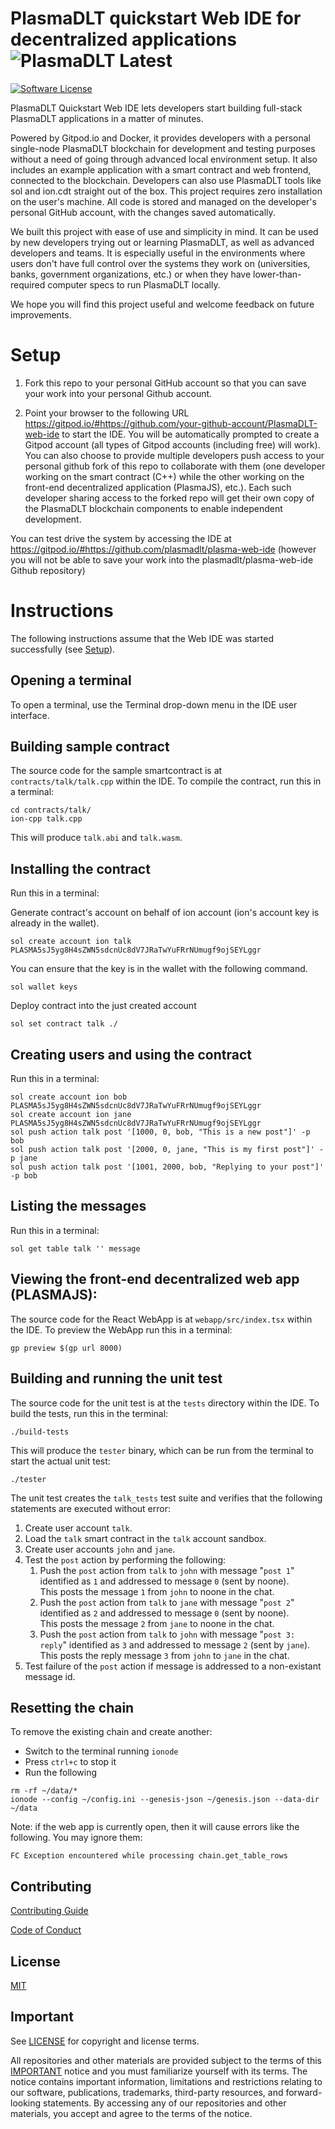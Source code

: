 # PlasmaDLT quickstart Web IDE for decentralized applications ![PlasmaDLT Latest](https://img.shields.io/badge/PLasmaDLT-latest-blue.svg)

[![Software License](https://img.shields.io/badge/license-MIT-lightgrey.svg)](./LICENSE)

PlasmaDLT Quickstart Web IDE lets developers start building full-stack PlasmaDLT applications in a matter of minutes. 

Powered by Gitpod.io and Docker, it provides developers with a personal single-node PlasmaDLT blockchain for development and testing purposes without a need of going through advanced local environment setup. It also includes an example application with a smart contract and web frontend, connected to the blockchain. Developers can also use PlasmaDLT tools like sol and  ion.cdt straight out of the box. This project requires zero installation on the user's machine. All code is stored and managed on the developer's personal GitHub account, with the changes saved automatically.

We built this project with ease of use and simplicity in mind. It can be used by new developers trying out or learning PlasmaDLT, as well as advanced developers and teams. It is especially useful in the environments where users don't have full control over the systems they work on (universities, banks, government organizations, etc.) or when they have lower-than-required computer specs to run PlasmaDLT locally.

We hope you will find this project useful and welcome feedback on future improvements.

# Setup

1. Fork this repo to your personal GitHub account so that you can save your work into your personal Github account.

2. Point your browser to the following URL https://gitpod.io/#https://github.com/your-github-account/PlasmaDLT-web-ide to start the IDE. You will be automatically prompted to create a Gitpod account (all types of Gitpod accounts (including free) will work). You can also choose to provide multiple developers push access to your personal github fork of this repo to collaborate with them (one developer working on the smart contract (C++) while the other working on the front-end decentralized application (PlasmaJS), etc.). Each such developer sharing access to the forked repo will get their own copy of the PlasmaDLT blockchain components to enable independent development.

You can test drive the system by accessing the IDE at https://gitpod.io/#https://github.com/plasmadlt/plasma-web-ide (however you will not be able to save your work into the plasmadlt/plasma-web-ide Github repository)

# Instructions

The following instructions assume that the Web IDE was started successfully (see [Setup](#setup)).

## Opening a terminal

To open a terminal, use the Terminal drop-down menu in the IDE user interface.

## Building sample contract

The source code for the sample smartcontract is at `contracts/talk/talk.cpp` within the IDE. To compile the contract, run this in a terminal:

```
cd contracts/talk/
ion-cpp talk.cpp

```

This will produce `talk.abi` and `talk.wasm`.

## Installing the contract

Run this in a terminal:

Generate contract's account on behalf of ion account (ion's account key is already in the wallet). 

```
sol create account ion talk PLASMA5sJ5yg8H4sZWN5sdcnUc8dV7JRaTwYuFRrNUmugf9ojSEYLggr

```

You can ensure that the key is in the wallet with the following command.

```
sol wallet keys

```

Deploy contract into the just created account

```
sol set contract talk ./

```

## Creating users and using the contract

Run this in a terminal:
```
sol create account ion bob PLASMA5sJ5yg8H4sZWN5sdcnUc8dV7JRaTwYuFRrNUmugf9ojSEYLggr
sol create account ion jane PLASMA5sJ5yg8H4sZWN5sdcnUc8dV7JRaTwYuFRrNUmugf9ojSEYLggr
sol push action talk post '[1000, 0, bob, "This is a new post"]' -p bob
sol push action talk post '[2000, 0, jane, "This is my first post"]' -p jane
sol push action talk post '[1001, 2000, bob, "Replying to your post"]' -p bob

```

## Listing the messages

Run this in a terminal:
```
sol get table talk '' message

```

## Viewing the front-end decentralized web app (PLASMAJS):

The source code for the React WebApp is at `webapp/src/index.tsx` within the IDE. To preview the WebApp run this in a terminal:

```
gp preview $(gp url 8000)

```

## Building and running the unit test

The source code for the unit test is at the `tests` directory within the IDE. To build the tests, run this in the terminal:

```
./build-tests

```

This will produce the `tester` binary, which can be run from the terminal to start the actual unit test:

```
./tester

```

The unit test creates the `talk_tests` test suite and verifies that the following statements are executed without error:

1. Create user account `talk`.
2. Load the `talk` smart contract in the `talk` account sandbox.
2. Create user accounts `john` and `jane`.
3. Test the `post` action by performing the following:
   1. Push the `post` action from `talk` to `john` with message "`post 1`" identified as `1` and addressed to message `0` (sent by noone).  
      This posts the message `1` from `john` to noone in the chat.
   2. Push the `post` action from `talk` to `jane` with message "`post 2`" identified as `2` and addressed to message `0` (sent by noone).  
      This posts the message `2` from `jane` to noone in the chat.
   3. Push the `post` action from `talk` to `john` with message "`post 3: reply`" identified as `3` and addressed to message `2` (sent by `jane`).  
      This posts the reply message `3` from `john` to `jane` in the chat.
4. Test failure of the `post` action if message is addressed to a non-existant message id.

## Resetting the chain

To remove the existing chain and create another:

* Switch to the terminal running `ionode`
* Press `ctrl+c` to stop it
* Run the following

```
rm -rf ~/data/*
ionode --config ~/config.ini --genesis-json ~/genesis.json --data-dir ~/data

```

Note: if the web app is currently open, then it will cause errors like the following. You may ignore them:

```
FC Exception encountered while processing chain.get_table_rows
```

## Contributing

[Contributing Guide](./CONTRIBUTING.md)

[Code of Conduct](./CONTRIBUTING.md#conduct)

## License

[MIT](./LICENSE)

## Important

See [LICENSE](LICENSE) for copyright and license terms.

All repositories and other materials are provided subject to the terms of this [IMPORTANT](important.md) notice and you must familiarize yourself with its terms.  The notice contains important information, limitations and restrictions relating to our software, publications, trademarks, third-party resources, and forward-looking statements.  By accessing any of our repositories and other materials, you accept and agree to the terms of the notice.
